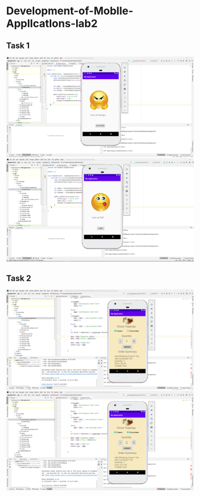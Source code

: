 # Development-of-MobIle-ApplIcatIons-lab2
## Task 1
![Alt text](https://github.com/aidarmen/Development-of-MobIle-ApplIcatIons-lab2-/blob/master/task1_1.PNG?raw=true)
![Alt text](https://github.com/aidarmen/Development-of-MobIle-ApplIcatIons-lab2-/blob/master/task1_2.PNG?raw=true)

## Task 2
![Alt text](https://github.com/aidarmen/Development-of-MobIle-ApplIcatIons-lab2-/blob/master/task2_1.PNG?raw=true)
![Alt text](https://github.com/aidarmen/Development-of-MobIle-ApplIcatIons-lab2-/blob/master/task2_2.PNG?raw=true)
